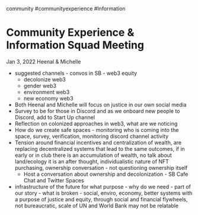 community #communityexperience #Information  
# Community Experience & Information Squad Meeting
Jan 3, 2022
Heenal & Michelle
- suggested channels - convos in SB - web3 equity
	- decolonize web3
	- gender web3
	- environment web3
	- new economy web3
- Both Heenal and Michelle will focus on justice in our own social media
- Survey to be for those in Discord and as we onboard new people to Discord, add to Start Up channel
- Reflection on colonized approaches in web3, what are we noticing 
- How do we create safe spaces - monitoring who is coming into the space, survey, verification, monitoring discord channel activity
- Tension around financial incentives and centralization of wealth, are replacing decentralized systems that lead to the same outcomes, if in early or in club there is an accumulation of wealth, no talk about land/ecology it is an after thought, individualistic nature of NFT purchasing, ownership conversation - not questioning ownership itself 
	- Host a conversation about ownership and decolonization - SB Cafe Chat and Twitter Spaces
- infrastructure of the future for what purpose - why do we need - part of our story - what is broken - social, enviro, economy, better systems with a purpose of justice and equity, through social and financial flywheels, not bureaucratic, scale of UN and World Bank may not be relatable



